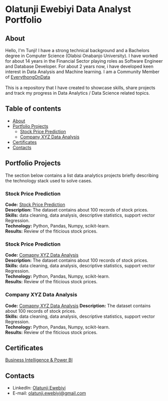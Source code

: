 # Olatunji Ewebiyi Data Analyst Portfolio

## About

Hello, I'm Tunji! I have a strong technical background and a Bachelors degree in Computer Science (Olabisi Onabanjo University). I have worked for about 14 years in the Financial Sector playing roles as Software Engineer and Database Developer. For about 2 years now, i have developed keen interest in Data Analysis and Machine learning. I am a Community Member of [EverythongOnData](https://everythingondata.com/)    
<br>
This is a repository that I have created to showcase skills, share projects and track my progress in Data Analytics / Data Science related topics.
<br>

## Table of contents
- [About](#about)
- [Portfolio Projects](#portfolio-projects)
	+ [Stock Price Prediction](#stock-price-prediction)
	+ [Company XYZ Data Analysis](#company-xyz-data-analysis)
- [Certificates](#certificates)
- [Contacts](#contacts)

## Portfolio Projects
The section below contains a list data analytics projects briefly describing the technology stack used to solve cases.

### Stock Price Prediction
**Code:** [Stock Price Prediction](https://github.com/olatunjie/Data-Analyst-Portfolio/blob/main/Stock%20Prediction/StockPrediction.ipynb)    
**Description:** The dataset contains about 100 records of stock prices.  
**Skills:** data cleaning, data analysis, descriptive statistics, support vector Regression.  
**Technology:** Python, Pandas, Numpy, scikit-learn.  
**Results:** Review of the fiticious stock prices. 
### Stock Price Prediction
**Code:** [Comapny XYZ Data Analysis](https://github.com/olatunjie/Data-Analyst-Portfolio/blob/main/Company%20XYZ%20Analysis/Analyzed_Supermarket_Data_Across_the_Country.ipynb)    
**Description:** The dataset contains about 100 records of stock prices.  
**Skills:** data cleaning, data analysis, descriptive statistics, support vector Regression.  
**Technology:** Python, Pandas, Numpy, scikit-learn.  
**Results:** Review of the fiticious stock prices. 
### Company XYZ Data Analysis
**Code:** [Comapny XYZ Data Analysis]()
**Description:** The dataset contains about 100 records of stock prices.  
**Skills:** data cleaning, data analysis, descriptive statistics, support vector Regression.  
**Technology:** Python, Pandas, Numpy, scikit-learn.  
**Results:** Review of the fiticious stock prices. 

## Certificates
[Business Intelligence & Power BI](https://www.dropbox.com/s/hribh9f5vgjh92n/BUSINESS%20ANALYTICS%20AND%20POWER%20BI.pdf?dl=0)

## Contacts
- LinkedIn: [Olatunji Ewebiyi](https://www.linkedin.com/in/olatunji-ewebiyi-a4b8321a/)
- E-mail: olatunji.ewebiyi@gmail.com
